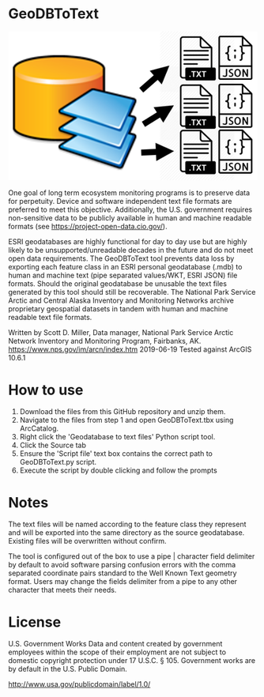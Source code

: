 # GeoDBToText
![GeoDBToText icon](GeoDBToText.png "Geodatabase to text files")

One goal of long term ecosystem monitoring programs is to preserve data for perpetuity. Device and software independent text file formats are preferred to meet this objective.  Additionally, the U.S. government requires non-sensitive data to be publicly available in human and machine readable formats (see https://project-open-data.cio.gov/).

ESRI geodatabases are highly functional for day to day use but are highly likely to be unsupported/unreadable decades in the future and do not meet open data requirements. The GeoDBToText tool prevents data loss by exporting each feature class in an ESRI personal geodatabase (.mdb) to human and machine text (pipe separated values/WKT, ESRI JSON) file formats. Should the original geodatabase be unusable the text files generated by this tool should still be recoverable. The National Park Service Arctic and Central Alaska Inventory and Monitoring Networks archive proprietary geospatial datasets in tandem with human and machine readable text file formats.

Written by Scott D. Miller, Data manager, National Park Service Arctic Network Inventory and Monitoring Program, Fairbanks, AK.
https://www.nps.gov/im/arcn/index.htm
2019-06-19
Tested against ArcGIS 10.6.1

# How to use
1. Download the files from this GitHub repository and unzip them.
2. Navigate to the files from step 1 and open GeoDBToText.tbx using ArcCatalog.
3. Right click the 'Geodatabase to text files' Python script tool.
4. Click the Source tab
5. Ensure the 'Script file' text box contains the correct path to GeoDBToText.py script.
6. Execute the script by double clicking and follow the prompts

# Notes
The text files will be named according to the feature class they represent and will be exported into the same directory as the source geodatabase. Existing files will be overwritten without confirm.

The tool is configured out of the box to use a pipe | character field delimiter by default to avoid software parsing confusion errors with the comma separated coordinate pairs standard to the Well Known Text geometry format. Users may change the fields delimiter from a pipe to any other character that meets their needs.

# License
U.S. Government Works
Data and content created by government employees within the scope of their employment are not subject to domestic copyright protection under 17 U.S.C. § 105. Government works are by default in the U.S. Public Domain. 

http://www.usa.gov/publicdomain/label/1.0/
